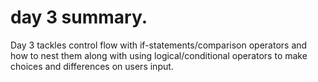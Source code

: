 # day 3 summary.

Day 3 tackles control flow with if-statements/comparison operators and how to nest them along
with using logical/conditional operators to make choices and differences on users input.